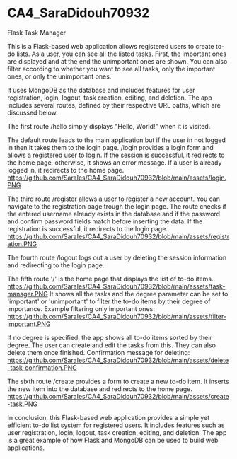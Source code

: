 ﻿# CA4_SaraDidouh70932

Flask Task Manager

This is a Flask-based web application allows registered users to create to-do lists. 
As a user, you can see all the listed tasks. First, the important ones are displayed and at the end the unimportant ones are shown. You can also filter according to whether you want to see all tasks, only the important ones, or only the unimportant ones.

It uses MongoDB as the database and includes features for user registration, login, logout, task creation, editing, and deletion. The app includes several routes, defined by their respective URL paths, which are discussed below.

The first route /hello simply displays "Hello, World!" when it is visited.

The default route leads to the main application but if the user in not logged in then it takes them to the login page. /login provides a login form and allows a registered user to login. If the session is successful, it redirects to the home page, otherwise, it shows an error message. If a user is already logged in, it redirects to the home page.
https://github.com/SaraIes/CA4_SaraDidouh70932/blob/main/assets/login.PNG

The third route /register allows a user to register a new account. You can navigate to the registration page trough the login page. The route checks if the entered username already exists in the database and if the password and confirm password fields match before inserting the data. If the registration is successful, it redirects to the login page.
https://github.com/SaraIes/CA4_SaraDidouh70932/blob/main/assets/registration.PNG

The fourth route /logout logs out a user by deleting the session information and redirecting to the login page.

The fifth route '/' is the home page that displays the list of to-do items.
https://github.com/SaraIes/CA4_SaraDidouh70932/blob/main/assets/task-manager.PNG
It shows all the tasks and the degree parameter can be set to 'important' or 'unimportant' to filter the to-do items by their degree of importance. Example filtering only important ones:
https://github.com/SaraIes/CA4_SaraDidouh70932/blob/main/assets/filter-important.PNG

If no degree is specified, the app shows all to-do items sorted by their degree. The user can create and edit the tasks from this. They can also delete them once finished. Confirmation message for deleting:
https://github.com/SaraIes/CA4_SaraDidouh70932/blob/main/assets/delete-task-confirmation.PNG

The sixth route /create provides a form to create a new to-do item. It inserts the new item into the database and redirects to the home page.
https://github.com/SaraIes/CA4_SaraDidouh70932/blob/main/assets/create-task.PNG

In conclusion, this Flask-based web application provides a simple yet efficient to-do list system for registered users. It includes features such as user registration, login, logout, task creation, editing, and deletion. The app is a great example of how Flask and MongoDB can be used to build web applications.
